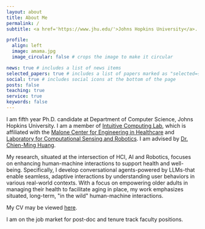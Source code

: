 ```yaml
---
layout: about
title: About Me
permalink: /
subtitle: <a href='https://www.jhu.edu/'>Johns Hopkins University</a>. Balimore, MD, USA. 

profile:
  align: left
  image: amama.jpg
  image_circular: false # crops the image to make it circular

news: true # includes a list of news items
selected_papers: true # includes a list of papers marked as "selected={true}"
social: true # includes social icons at the bottom of the page
posts: false
teaching: true
service: true
keywords: false
---
```


I am fifth year Ph.D. candidate at Department of Computer Science, Johns Hopkins University. I am a member of [Intuitive Computing Lab](https://intuitivecomputing.github.io/), which is affiliated with the [Malone Center for Engineering  in Healthcare](https://malonecenter.jhu.edu/) and [Laboratory for Computational Sensing and Robotics](https://lcsr.jhu.edu/). I am advised by [Dr. Chien-Ming Huang](https://www.cs.jhu.edu/~cmhuang/). 

My research, situated at the intersection of HCI, AI and Robotics, focuses on enhancing human-machine interactions to support health and well-being. Specifically, I develop conversational agents-powered by LLMs-that enable seamless, adaptive interactions by understanding user behaviors in various real-world contexts. With a focus on empowering older adults in managing their health to facilitate aging in place, my work emphasizes situated, long-term, "in the wild" human-machine interactions.

My CV may be viewed <a href="https://amamamahmood.github.io/assets/pdf/CV-Amama-Mahmood.pdf" target="_blank" rel="noopener noreferrer">here</a>.


I am on the job market for post-doc and tenure track faculty positions.

